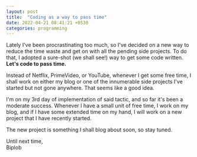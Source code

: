 ```yaml
---
layout: post
title:  "Coding as a way to pass time"
date: 2022-04-21 08:41:21 +0530
categories: programming
---
```


Lately I've been procrastinating too much, so I've decided on a new way to reduce the time waste and get on with all the pending side projects. To do that, I adopted a sure-shot (we shall see!) way to get some code written. __Let's code to pass time.__

Instead of Netflix, PrimeVideo, or YouTube, whenever I get some free time, I shall work on either my blog or one of the innumerable side projects I've started but not gone anywhere. That seems like a good idea.

I'm on my 3rd day of implementation of said tactic, and so far it's been a moderate success. Whenever I have a small unit of free time, I work on my blog, and if I have some extended time on my hand, I will work on a new project that I have recently started.

The new project is something I shall blog about soon, so stay tuned.

Until next time, <br>
Biplob
